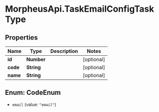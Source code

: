 # MorpheusApi.TaskEmailConfigTaskType

## Properties

Name | Type | Description | Notes
------------ | ------------- | ------------- | -------------
**id** | **Number** |  | [optional] 
**code** | **String** |  | [optional] 
**name** | **String** |  | [optional] 



## Enum: CodeEnum


* `email` (value: `"email"`)




